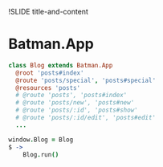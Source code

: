 !SLIDE title-and-content

# Batman.App

```coffeescript
class Blog extends Batman.App
  @root 'posts#index'
  @route 'posts/special', 'posts#special'
  @resources 'posts'
  # @route 'posts', 'posts#index'
  # @route 'posts/new', 'posts#new'
  # @route 'posts/:id', 'posts#show'
  # @route 'posts/:id/edit', 'posts#edit'
  ...

window.Blog = Blog
$ ->
    Blog.run()
```
